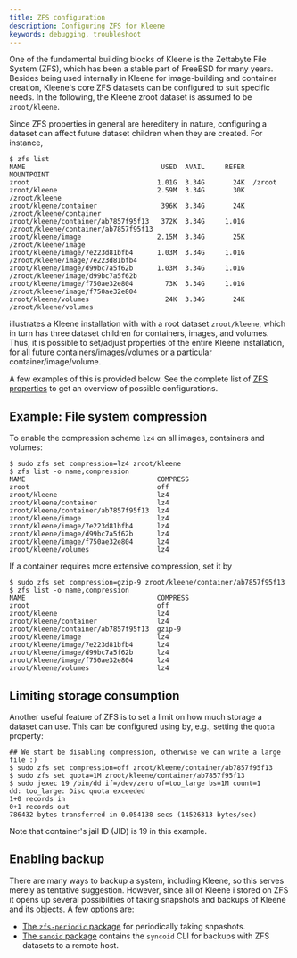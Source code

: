 ```yaml
---
title: ZFS configuration
description: Configuring ZFS for Kleene
keywords: debugging, troubleshoot
---
```


One of the fundamental building blocks of Kleene is the Zettabyte File System
(ZFS), which has been a stable part of FreeBSD for many years.
Besides being used internally in Kleene for image-building and container creation,
Kleene's core ZFS datasets can be configured to suit specific needs.
In the following, the Kleene zroot dataset is assumed to be `zroot/kleene`.

Since ZFS properties in general are hereditery in nature, configuring a dataset
can affect future dataset children when they are created.
For instance,

```console
$ zfs list
NAME                                  USED  AVAIL     REFER  MOUNTPOINT
zroot                                1.01G  3.34G       24K  /zroot
zroot/kleene                         2.59M  3.34G       30K  /zroot/kleene
zroot/kleene/container                396K  3.34G       24K  /zroot/kleene/container
zroot/kleene/container/ab7857f95f13   372K  3.34G     1.01G  /zroot/kleene/container/ab7857f95f13
zroot/kleene/image                   2.15M  3.34G       25K  /zroot/kleene/image
zroot/kleene/image/7e223d81bfb4      1.03M  3.34G     1.01G  /zroot/kleene/image/7e223d81bfb4
zroot/kleene/image/d99bc7a5f62b      1.03M  3.34G     1.01G  /zroot/kleene/image/d99bc7a5f62b
zroot/kleene/image/f750ae32e804        73K  3.34G     1.01G  /zroot/kleene/image/f750ae32e804
zroot/kleene/volumes                   24K  3.34G       24K  /zroot/kleene/volumes
```

illustrates a Kleene installation with with a root dataset `zroot/kleene`, which
in turn has three dataset children for containers, images, and volumes. Thus, it
is possible to set/adjust properties of the entire Kleene installation, for all
future containers/images/volumes or a particular container/image/volume.

A few examples of this is provided below. See the complete list of
[ZFS properties](https://man.freebsd.org/cgi/man.cgi?query=zfsprops) to get an overview of possible configurations.

## Example: File system compression

To enable the compression scheme `lz4` on all images, containers and volumes:

```console
$ sudo zfs set compression=lz4 zroot/kleene
$ zfs list -o name,compression
NAME                                 COMPRESS
zroot                                off
zroot/kleene                         lz4
zroot/kleene/container               lz4
zroot/kleene/container/ab7857f95f13  lz4
zroot/kleene/image                   lz4
zroot/kleene/image/7e223d81bfb4      lz4
zroot/kleene/image/d99bc7a5f62b      lz4
zroot/kleene/image/f750ae32e804      lz4
zroot/kleene/volumes                 lz4
```

If a container requires more extensive compression, set it by

```console
$ sudo zfs set compression=gzip-9 zroot/kleene/container/ab7857f95f13
$ zfs list -o name,compression
NAME                                 COMPRESS
zroot                                off
zroot/kleene                         lz4
zroot/kleene/container               lz4
zroot/kleene/container/ab7857f95f13  gzip-9
zroot/kleene/image                   lz4
zroot/kleene/image/7e223d81bfb4      lz4
zroot/kleene/image/d99bc7a5f62b      lz4
zroot/kleene/image/f750ae32e804      lz4
zroot/kleene/volumes                 lz4
```

## Limiting storage consumption

Another useful feature of ZFS is to set a limit on how much storage a dataset
can use. This can be configured using by, e.g., setting the `quota` property:

```console
## We start be disabling compression, otherwise we can write a large file :)
$ sudo zfs set compression=off zroot/kleene/container/ab7857f95f13
$ sudo zfs set quota=1M zroot/kleene/container/ab7857f95f13
$ sudo jexec 19 /bin/dd if=/dev/zero of=too_large bs=1M count=1
dd: too_large: Disc quota exceeded
1+0 records in
0+1 records out
786432 bytes transferred in 0.054138 secs (14526313 bytes/sec)
```

Note that container's jail ID (JID) is 19 in this example.

## Enabling backup

There are many ways to backup a system, including Kleene, so this serves merely
as tentative suggestion. However, since all of Kleene i stored on ZFS it opens
up several possibilities of taking snapshots and backups of Kleene and its
objects. A few options are:

- [The `zfs-periodic` package](https://www.freshports.org/sysutils/zfs-periodic/) for periodically taking snpashots.
- [The `sanoid` package](https://www.freshports.org/sysutils/sanoid/) contains the `syncoid` CLI for backups with ZFS datasets to a remote host.
